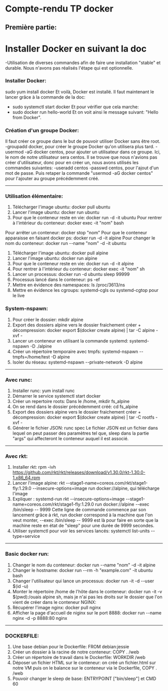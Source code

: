# Compte-rendu TP docker

## Première partie:
# Installer Docker en suivant la doc
-Utilisation de diverses commandes afin de faire une installation "stable" et durable.
Nous n'avons pas réalisés l'étape qui est optionnelle.

### Installer Docker:
sudo yum install docker
Et voilà, Docker est installé.
Il faut maintenant le lancer grâce à la commande de la doc:
- sudo systemctl start docker
Et pour vérifier que cela marche:
- sudo docker run hello-world
Et on voit ainsi le message suivant: "Hello from Docker".

### Création d'un groupe Docker:
Il faut créer ce groupe dans le but de pouvoir utiliser Docker sans être root.
-groupadd docker, pour créer le groupe Docker qu'on utilisera plus tard.
-usermod -aG docker centos, pour ajouter un utilisateur dans ce groupe. Ici, le nom de notre utilisateur sera centos.
Il se trouve que nous n'avions pas créer d'utilisateur, donc pour en créer un, nous avons utilisés les commandes suivantes:
-useradd centos
-passwd centos, pour l'ajout d'un mot de passe.
Puis retaper la commande "usermod -aG docker centos" pour l'ajouter au groupe précédemment créé.

---------------------------------

### Utilisation élémentaire:
1. Télécharger l'image ubuntu: docker pull ubuntu
2. Lancer l'image ubuntu: docker run ubuntu
3. Pour que le conteneur reste en vie: docker run -d -it ubuntu
Pour rentrer à l'intérieur du conteneur: docker exec -it "nom" bash

Pour arrêter un conteneur: docker stop "nom"
Pour que le conteneur apparaisse en faisant docker ps: docker run -d -it alpine
Pour changer le nom du conteneur: docker run --name "nom" -d -it ubuntu

1. Télécharger l'image ubuntu: docker pull alpine
2. Lancer l'image ubuntu: docker run alpine
3. Pour que le conteneur reste en vie: docker run -d -it alpine
4. Pour rentrer à l'intérieur du conteneur: docker exec -it "nom" sh
5. Lancer un processus: docker run -d ubuntu sleep 99999
6. Processus lancé dans le conteneur: ps -ef
7. Mettre en évidence des namespaces: ls /proc/3613/ns
8. Mettre en évidence les cgroups: systemd-cgls ou systemd-cgtop pour le live

### System-nspawn:
1. Pour créer le dossier: mkdir alpine
2. Export des dossiers alpine vers le dossier fraichement créer + décompression: docker export $(docker create alpine) | tar -C alpine -xvf -
3. Lancer un conteneur en utilisant la commande systemd: systemd-nspawn -D ./alpine
4. Créer un répertoire temporaire avec tmpfs: systemd-nspawn --tmpfs=/home/test -D alpine
5. Isoler du réseau: systemd-nspawn --private-network -D alpine

---------------------------------

### Avec runc:
1. Installer runc: yum install runc
2. Démarrer le service systemctl start docker
3. Créer un repertoire roots: Dans le /home, mkdir fs_alpine
4. On se rend dans le dossier précédemment créé: cd fs_alpine
5. Export des dossiers alpine vers le dossier fraichement créer + décompression: docker export $(docker create alpine) | tar -C rootfs -xvf -
6. Générer le fichier JSON: runc spec
Le fichier JSON est un fichier dans lequel on peut passer des paramètres tel que, sleep dans la partie "args" qui affecteront le conteneur auquel il est associé.

---------------------------------

### Avec rkt:
1. Installer rkt: rpm -ivh https://github.com/rkt/rkt/releases/download/v1.30.0/rkt-1.30.0-1.x86_64.rpm
2. Lancer l'image alpine: rkt --stage1-name=coreos.com/rkt/stage1-fly:1.29.0 --insecure-options=image run docker://alpine, qui télécharge l'image
3. Expliquer : systemd-run rkt --insecure-options=image --stage1-name=coreos.com/rkt/stage1-fly:1.29.0  run docker://alpine --exec /bin/sleep -- 9999
Cette ligne de commande commence par son lancement grâce à rkt, run docker correspond à la machine que l'on veut monter, --exec /bin/sleep -- 9999 est là pour faire en sorte que la machine reste en état de "sleep" pour une durée de 9999 secondes.
4. Utiliser systemctl pour voir les services lancés: systemctl list-units --type=service

----------------------------------

### Basic docker run:

1. Changer le nom du conteneur: docker run --name "nom" -d -it alpine
2. Changer le hostname: docker run --rm -h "example.com" -it ubuntu bash
3. Changer l'utilisateur qui lance un processus: docker run -it -d --user $(id -u)
4. Monter le répertoire /home de l'hôte dans le conteneur: docker run -it -v $(pwd):/ouais alpine sh, mais je n'ai pas les droits sur le dossier que l'on vient de créer dans le conteneur
NGINX:
5. Récupérer l'image nginx: docker pull nginx
6. Afficher la page d'accueil de niginx sur le port 8888: docker run --name nginx -d -p 8888:80 nginx

----------------------------------------

### DOCKERFILE:
1. Une base debian pour le Dockerfile: FROM debian:jessie
2. Créer un dossier à la racine de notre conteneur:  COPY . /web
3. Créer un répertoire de travail dans le Dockerfile: WORKDIR /web
4. Déposer un fichier HTML sur le conteneur: on créé un fichier.html sur notre VM puis on le balance sur le conteneur via le Dockerfile, COPY . /web
5. Pouvoir changer le sleep de base: ENTRYPOINT ["bin/sleep"] et CMD 60
